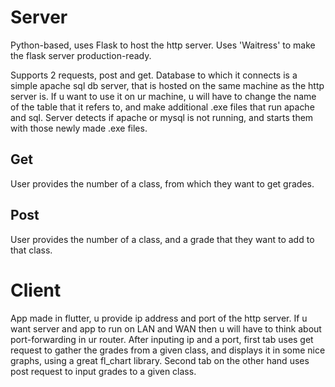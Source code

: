 # Server

Python-based, uses Flask to host the http server.
Uses 'Waitress' to make the flask server production-ready.

Supports 2 requests, post and get.
Database to which it connects is a simple apache sql db server, that is hosted on the same machine as the http server is. 
If u want to use it on ur machine, u will have to change the name of the table that it refers to, and make additional .exe files that run apache and sql.
Server detects if apache or mysql is not running, and starts them with those newly made .exe files.

## Get

User provides the number of a class, from which they want to get grades.

## Post

User provides the number of a class, and a grade that they want to add to that class.

# Client

App made in flutter, u provide ip address and port of the http server. If u want server and app to run on LAN and WAN then u will have to think about port-forwarding in ur router.
After inputing ip and a port, first tab uses get request to gather the grades from a given class, and displays it in some nice graphs, using a great fl_chart library.
Second tab on the other hand uses post request to input grades to a given class.